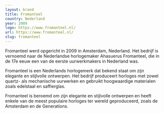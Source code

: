 ```yaml
---
layout: brand
title: Fromanteel
country: Nederland
year: 2009
logo: https://www.fromanteel.nl/
url: https://www.fromanteel.nl/
slug: fromanteel
---
```

Fromanteel werd opgericht in 2009 in Amsterdam, Nederland. Het bedrijf is vernoemd naar de Nederlandse horlogemaker Ahasuerus Fromanteel, die in de 17e eeuw een van de eerste uurwerkmakers in Nederland was.

Fromanteel is een Nederlands horlogemerk dat bekend staat om zijn elegante en stijlvolle ontwerpen. Het bedrijf produceert horloges met zowel quartz- als mechanische uurwerken en gebruikt hoogwaardige materialen zoals edelstaal en saffierglas.

Fromanteel is beroemd om zijn elegante en stijlvolle ontwerpen en heeft enkele van de meest populaire horloges ter wereld geproduceerd, zoals de Amsterdam en de Generations.


